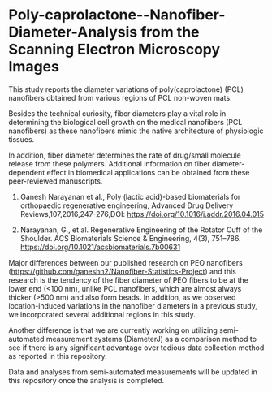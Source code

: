# Poly-caprolactone--Nanofiber-Diameter-Analysis from the Scanning Electron Microscopy Images

This study reports the diameter variations of poly(caprolactone) (PCL) nanofibers obtained from various regions of PCL non-woven mats. 

Besides the technical curiosity, fiber diameters play a vital role in determining the biological cell growth on the medical nanofibers (PCL nanofibers) as these nanofibers mimic the native architecture of physiologic tissues. 

In addition, fiber diameter determines the rate of drug/small molecule release from these polymers. Additional information on fiber diameter-dependent effect in biomedical applications can be obtained from these peer-reviewed manuscripts. 

1. Ganesh Narayanan et al., Poly (lactic acid)-based biomaterials for orthopaedic regenerative engineering,
Advanced Drug Delivery Reviews,107,2016,247-276,DOI: https://doi.org/10.1016/j.addr.2016.04.015

2. Narayanan, G., et al. Regenerative Engineering of the Rotator Cuff of the Shoulder. ACS Biomaterials Science & Engineering, 4(3), 751–786. https://doi.org/10.1021/acsbiomaterials.7b00631 


Major differences between our published research on PEO nanofibers (https://github.com/ganeshn2/Nanofiber-Statistics-Project) and this research is the tendency of the fiber diameter of PEO fibers to be at the lower end (<100 nm), unlike PCL nanofibers, which are almost always thicker (>500 nm) and also form beads. In addition, as we observed location-induced variations in the nanofiber diameters in a previous study, we incorporated several additional regions in this study. 

Another difference is that we are currently working on utilizing semi-automated measurement systems (DiameterJ) as a comparison method to see if there is any significant advantage over tedious data collection method as reported in this repository. 

Data and analyses from semi-automated measurements will be updated in this repository once the analysis is completed. 


